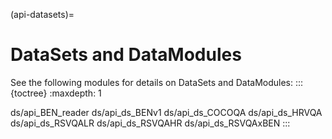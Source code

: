 (api-datasets)=
# DataSets and DataModules

See the following modules for details on DataSets and DataModules:
:::{toctree}
:maxdepth: 1

ds/api_BEN_reader
ds/api_ds_BENv1
ds/api_ds_COCOQA
ds/api_ds_HRVQA
ds/api_ds_RSVQALR
ds/api_ds_RSVQAHR
ds/api_ds_RSVQAxBEN
:::
